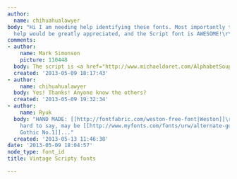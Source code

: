 ```yaml
---
author:
  name: chihuahualawyer
body: "Hi I am needing help identifying these fonts. Most importantly the top 2. Any
  help would be greatly appreciated, and the Script font is AWESOME!\r\n\r\n[img:sites/default/files/old-images/whatthefont_6022.png]"
comments:
- author:
    name: Mark Simonson
    picture: 110448
  body: The script is <a href="http://www.michaeldoret.com/AlphabetSoup/metroscript.html">MetroScript</a>.
  created: '2013-05-09 18:17:43'
- author:
    name: chihuahualawyer
  body: Yes! Thanks! Anyone know the others?
  created: '2013-05-09 19:32:34'
- author:
    name: Ryuk
  body: "HAND MADE: [[http://fontfabric.com/weston-free-font|Weston]]\r\nGUARANTEED:
    hard to say, may be [[http://www.myfonts.com/fonts/urw/alternate-gothic|Alternate
    Gothic No.1]]..."
  created: '2013-05-13 11:46:38'
date: '2013-05-09 18:04:57'
node_type: font_id
title: Vintage Scripty fonts

---
```

